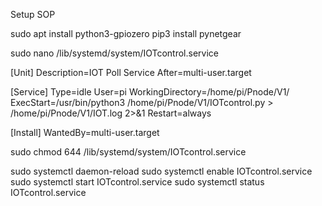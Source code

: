 Setup SOP

sudo apt install python3-gpiozero
pip3 install pynetgear


sudo nano /lib/systemd/system/IOTcontrol.service

 [Unit]
 Description=IOT Poll Service
 After=multi-user.target

 [Service]
 Type=idle
 User=pi
 WorkingDirectory=/home/pi/Pnode/V1/
 ExecStart=/usr/bin/python3 /home/pi/Pnode/V1/IOTcontrol.py > /home/pi/Pnode/V1/IOT.log 2>&1
 Restart=always

 [Install]
 WantedBy=multi-user.target


sudo chmod 644 /lib/systemd/system/IOTcontrol.service

sudo systemctl daemon-reload
sudo systemctl enable IOTcontrol.service
sudo systemctl start IOTcontrol.service
sudo systemctl status IOTcontrol.service

